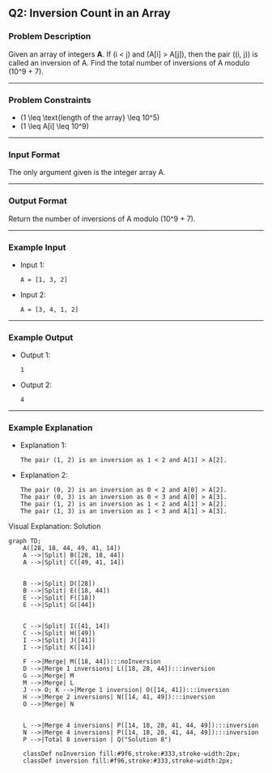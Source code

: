 ## Q2: Inversion Count in an Array

### Problem Description

Given an array of integers **A**. If \(i < j\) and \(A[i] > A[j]\), then the pair \((i, j)\) is called an inversion of A. Find the total number of inversions of A modulo \(10^9 + 7\).

---

### Problem Constraints

- \(1 \leq \text{length of the array} \leq 10^5\)
- \(1 \leq A[i] \leq 10^9\)

---

### Input Format

The only argument given is the integer array A.

---

### Output Format

Return the number of inversions of A modulo \(10^9 + 7\).

---

### Example Input

- Input 1:
  ```
  A = [1, 3, 2]
  ```
- Input 2:
  ```
  A = [3, 4, 1, 2]
  ```

---

### Example Output

- Output 1:
  ```
  1
  ```
- Output 2:
  ```
  4
  ```

---

### Example Explanation

- Explanation 1:
  ```
  The pair (1, 2) is an inversion as 1 < 2 and A[1] > A[2].
  ```
- Explanation 2:
  ```
  The pair (0, 2) is an inversion as 0 < 2 and A[0] > A[2].
  The pair (0, 3) is an inversion as 0 < 3 and A[0] > A[3].
  The pair (1, 2) is an inversion as 1 < 2 and A[1] > A[2].
  The pair (1, 3) is an inversion as 1 < 3 and A[1] > A[3].
  ```


Visual Explanation: Solution

```mermaid
graph TD;
    A([28, 18, 44, 49, 41, 14])
    A -->|Split| B([28, 18, 44])
    A -->|Split| C([49, 41, 14])


    B -->|Split| D([28])
    B -->|Split| E([18, 44])
    E -->|Split| F([18])
    E -->|Split| G([44])


    C -->|Split| I([41, 14])
    C -->|Split| H([49])
    I -->|Split| J([41])
    I -->|Split| K([14])

    F -->|Merge| M([18, 44]):::noInversion
    D -->|Merge 1 inversions| L([18, 28, 44]):::inversion
    G -->|Merge| M
    M -->|Merge| L
    J --> O; K -->|Merge 1 inversion| O([14, 41]):::inversion
    H -->|Merge 2 inversions| N([14, 41, 49]):::inversion
    O -->|Merge| N


    L -->|Merge 4 inversions| P([14, 18, 28, 41, 44, 49]):::inversion
    N -->|Merge 4 inversions| P([14, 18, 28, 41, 44, 49]):::inversion
    P -->|Total 8 inversion | Q("Solution 8")

    classDef noInversion fill:#9f6,stroke:#333,stroke-width:2px;
    classDef inversion fill:#f96,stroke:#333,stroke-width:2px;

```
